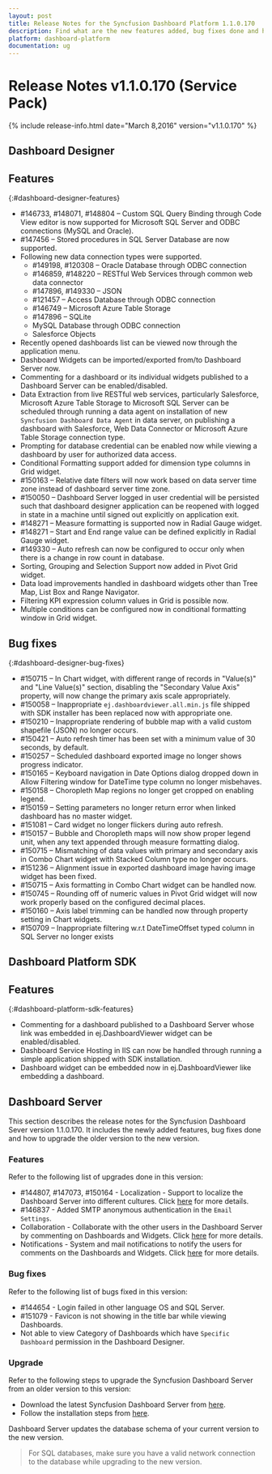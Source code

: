 ```yaml
---
layout: post
title: Release Notes for the Syncfusion Dashboard Platform 1.1.0.170
description: Find what are the new features added, bug fixes done and how to upgrade to this new version from an older version.
platform: dashboard-platform
documentation: ug
---
```


# Release Notes v1.1.0.170 (Service Pack)

{% include release-info.html date="March 8,2016" version="v1.1.0.170" %} 

## Dashboard Designer

## Features
{:#dashboard-designer-features}

* \#146733, #148071, #148804 – Custom SQL Query Binding through Code View editor is now supported for Microsoft SQL Server and ODBC connections (MySQL and Oracle). 
* \#147456 – Stored procedures in SQL Server Database are now supported.
* Following new data connection types were supported.
  * \#149198, #120308 – Oracle Database through ODBC connection
  * \#146859, #148220 – RESTful Web Services through common web data connector
  * \#147896, #149330 – JSON
  * \#121457 – Access Database through ODBC connection
  * \#146749 – Microsoft Azure Table Storage
  * \#147896 – SQLite
  * MySQL Database through ODBC connection
  * Salesforce Objects
* Recently opened dashboards list can be viewed now through the application menu.
* Dashboard Widgets can be imported/exported from/to Dashboard Server now.
* Commenting for a dashboard or its individual widgets published to a Dashboard Server can be enabled/disabled.
* Data Extraction from live RESTful web services, particularly Salesforce, Microsoft Azure Table Storage to Microsoft SQL Server can be scheduled through running a data agent on installation of new `Syncfusion Dashboard Data Agent` in data server, on publishing a dashboard with Salesforce, Web Data Connector or Microsoft Azure Table Storage connection type.
* Prompting for database credential can be enabled now while viewing a dashboard by user for authorized data access.
* Conditional Formatting support added for dimension type columns in Grid widget.
* \#150163 – Relative date filters will now work based on data server time zone instead of dashboard server time zone.
* \#150050 – Dashboard Server logged in user credential will be persisted such that dashboard designer application can be reopened with logged in state in a machine until signed out explicitly on application exit.
* \#148271 – Measure formatting is supported now in Radial Gauge widget.
* \#148271 – Start and End range value can be defined explicitly in Radial Gauge widget.
* \#149330 – Auto refresh can now be configured to occur only when there is a change in row count in database.
* Sorting, Grouping and Selection Support now added in Pivot Grid widget.
* Data load improvements handled in dashboard widgets other than Tree Map, List Box and Range Navigator.
* Filtering KPI expression column values in Grid is possible now.
* Multiple conditions can be configured now in conditional formatting window in Grid widget.

## Bug fixes
{:#dashboard-designer-bug-fixes}

* \#150715 – In Chart widget, with different range of records in "Value(s)" and "Line Value(s)" section, disabling the "Secondary Value Axis" property, will now change the primary axis scale appropriately.
* \#150058 – Inappropriate `ej.dashboardviewer.all.min.js` file shipped with SDK installer has been replaced now with appropriate one.
* \#150210 – Inappropriate rendering of bubble map with a valid custom shapefile (JSON) no longer occurs.
* \#150421 – Auto refresh timer has been set with a minimum value of 30 seconds, by default.
* \#150257 – Scheduled dashboard exported image no longer shows progress indicator.
* \#150165 – Keyboard navigation in Date Options dialog dropped down in Allow Filtering window for DateTime type column no longer misbehaves.
* \#150158 – Choropleth Map regions no longer get cropped on enabling legend.
* \#150159 – Setting parameters no longer return error when linked dashboard has no master widget.
* \#151081 – Card widget no longer flickers during auto refresh.
* \#150157 – Bubble and Choropleth maps will now show proper legend unit, when any text appended through measure formatting dialog.
* \#150715 – Mismatching of data values with primary and secondary axis in Combo Chart widget with Stacked Column type no longer occurs.
* \#151236 – Alignment issue in exported dashboard image having image widget has been fixed.
* \#150715 – Axis formatting in Combo Chart widget can be handled now.
* \#150745 – Rounding off of numeric values in Pivot Grid widget will now work properly based on the configured decimal places.
* \#150160 – Axis label trimming can be handled now through property setting in Chart widgets.
* \#150709 – Inappropriate filtering w.r.t DateTimeOffset typed column in SQL Server no longer exists

## Dashboard Platform SDK

## Features
{:#dashboard-platform-sdk-features}

* Commenting for a dashboard published to a Dashboard Server whose link was embedded in ej.DashboardViewer widget can be enabled/disabled. 
* Dashboard Service Hosting in IIS can now be handled through running a simple application shipped with SDK installation.
* Dashboard widget can be embedded now in ej.DashboardViewer like embedding a dashboard.

## Dashboard Server

This section describes the release notes for the Syncfusion Dashboard Sever version 1.1.0.170. It includes the newly added features, bug fixes done and how to upgrade the older version to the new version.

### Features

Refer to the following list of upgrades done in this version:

* \#144807, \#147073, \#150164 - Localization - Support to localize the Dashboard Server into different cultures. Click [here](/en-us/dashboard-platform/dashboard-server/localization) for more details.
* \#146837 - Added SMTP anonymous authentication in the `Email Settings`.
* Collaboration - Collaborate with the other users in the Dashboard Server by commenting on Dashboards and Widgets. Click [here](/en-us/dashboard-platform/dashboard-server/collaboration) for more details.
* Notifications - System and mail notifications to notify the users for comments on the Dashboards and Widgets. Click [here](/en-us/dashboard-platform/dashboard-server/notifications) for more details.

### Bug fixes

Refer to the following list of bugs fixed in this version: 

* \#144654 - Login failed in other language OS and SQL Server.
* \#151079 - Favicon is not showing in the title bar while viewing Dashboards.
* Not able to view Category of Dashboards which have `Specific Dashboard` permission in the Dashboard Designer.

### Upgrade

 Refer to the following steps to upgrade the Syncfusion Dashboard Server from an older version to this version:

* Download the latest Syncfusion Dashboard Server from [here](http://www.syncfusion.com/downloads/dashboard).
* Follow the installation steps from [here](/en-us/dashboard-platform/dashboard-server/installation-and-deployment).

Dashboard Server updates the database schema of your current version to the new version.

> For SQL databases, make sure you have a valid network connection to the database while upgrading to the new version.